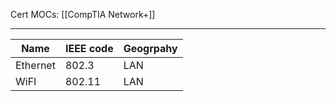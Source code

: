 Cert MOCs: [[CompTIA Network+]]

---
| Name | IEEE code | Geogrpahy |
|-------|-----------|-------------|
| Ethernet | 802.3 | LAN |
| WiFI | 802.11 | LAN |
